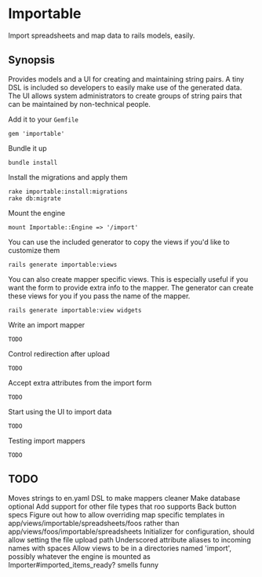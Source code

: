 # Importable #

Import spreadsheets and map data to rails models, easily.

## Synopsis ##

Provides models and a UI for creating and maintaining string pairs. A tiny DSL is included so developers to easily make use of the generated data. The UI allows system administrators to create groups of string pairs that can be maintained by non-technical people.

Add it to your `Gemfile`

    gem 'importable'

Bundle it up

    bundle install

Install the migrations and apply them

    rake importable:install:migrations
    rake db:migrate

Mount the engine

    mount Importable::Engine => '/import'

You can use the included generator to copy the views if you'd like to customize them

    rails generate importable:views

You can also create mapper specific views. This is especially useful if you want the form to provide extra info to the mapper. The generator can create these views for you if you pass the name of the mapper.

    rails generate importable:view widgets

Write an import mapper

    TODO

Control redirection after upload

    TODO

Accept extra attributes from the import form

    TODO

Start using the UI to import data

    TODO

Testing import mappers

    TODO

## TODO ##

Moves strings to en.yaml
DSL to make mappers cleaner
Make database optional
Add support for other file types that roo supports
Back button specs
Figure out how to allow overriding map specific templates in app/views/importable/spreadsheets/foos rather than app/views/foos/importable/spreadsheets
Initializer for configuration, should allow setting the file upload path
Underscored attribute aliases to incoming names with spaces
Allow views to be in a directories named 'import', possibly whatever the engine is mounted as
Importer#imported_items_ready? smells funny

